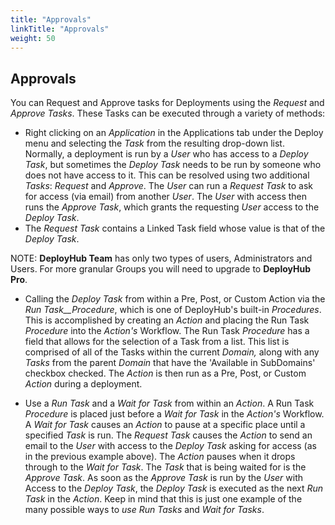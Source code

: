 ```yaml
---
title: "Approvals"
linkTitle: "Approvals"
weight: 50
---
```

## Approvals

You can Request and Approve tasks for Deployments using the _Request_ and _Approve Tasks_. These Tasks can be executed through a variety of methods:

- Right clicking on an _Application_ in the Applications tab under the Deploy menu and selecting the _Task_ from the resulting drop-down list. Normally, a deployment is run by a _User_ who has access to a _Deploy Task_, but sometimes the _Deploy Task_ needs to be run by someone who does not have access to it. This can be resolved using two additional _Tasks_: _Request_ and _Approve_. The _User_ can run a _Request Task_ to ask for access (via email) from another _User_. The _User_ with access then runs the _Approve Task_, which grants the requesting _User_ access to the _Deploy Task_.
- The _Request Task_ contains a Linked Task field whose value is that of the _Deploy Task_.

NOTE: **DeployHub Team** has only two types of users, Administrators and Users. For more granular Groups you will need to upgrade to **DeployHub Pro**.

- Calling the _Deploy Task_ from within a Pre, Post, or Custom Action via the _Run Task__Procedure_, which is one of DeployHub&#39;s built-in _Procedures_. This is accomplished by creating an _Action_ and placing the Run Task _Procedure_ into the _Action&#39;s_ Workflow. The Run Task _Procedure_ has a field that allows for the selection of a Task from a list. This list is comprised of all of the Tasks within the current _Domain,_ along with any _Tasks_ from the parent _Domain_ that have the &#39;Available in SubDomains&#39; checkbox checked. The _Action_ is then run as a Pre, Post, or Custom _Action_ during a deployment.

- Use a _Run Task_ and a _Wait for Task_ from within an _Action_. A Run Task _Procedure_ is placed just before a _Wait for Task_ in the _Action&#39;s_ Workflow. A _Wait for Task_ causes an _Action_ to pause at a specific place until a specified _Task_ is run. The _Request Task_ causes the _Action_ to send an email to the _User_ with access to the _Deploy Task_ asking for access (as in the previous example above). The _Action_ pauses when it drops through to the _Wait for Task_. The _Task_ that is being waited for is the _Approve Task_. As soon as the _Approve Task_ is run by the _User_ with Access to the _Deploy Task_, the _Deploy Task_ is executed as the next _Run Task_ in the _Action_. Keep in mind that this is just one example of the many possible ways to _use Run Tasks_ and _Wait for Tasks_.
